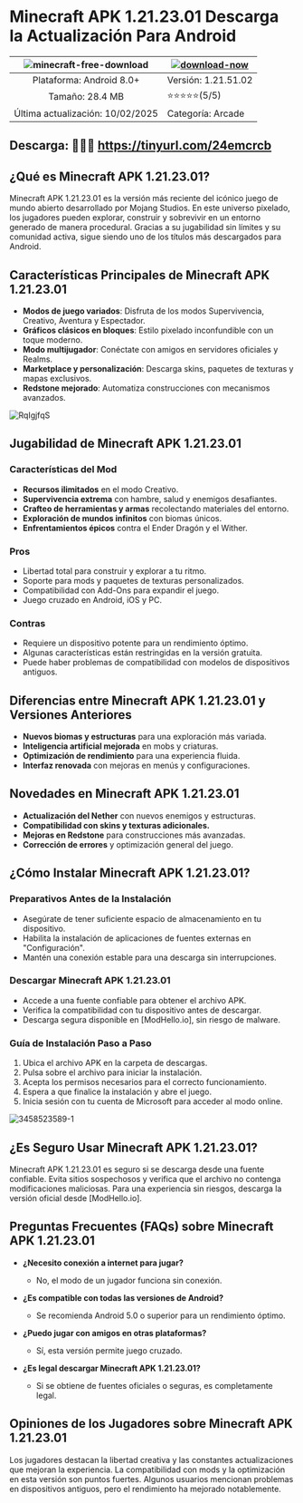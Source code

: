 # **Minecraft APK 1.21.23.01 Descarga la Actualización Para Android**

| ![minecraft-free-download](https://github.com/user-attachments/assets/6b035a41-138c-4602-9b00-5852c6cc30a2)| [![download-now](https://github.com/user-attachments/assets/22657e67-9d2d-46af-a41a-5d365d2ddc1f)](https://modhello.io/minecraft.html)  |
|:-------------------------------------------------:|-----------------------|
| Plataforma: Android 8.0+         | Versión: 1.21.51.02    |
| Tamaño: 28.4 MB             |  ⭐️⭐️⭐️⭐️⭐️(5/5) |
| Última actualización: 10/02/2025 | Categoría: Arcade |

## Descarga: 🎉🎉🎉 https://tinyurl.com/24emcrcb

## **¿Qué es Minecraft APK 1.21.23.01?**

Minecraft APK 1.21.23.01 es la versión más reciente del icónico juego de mundo abierto desarrollado por Mojang Studios. En este universo pixelado, los jugadores pueden explorar, construir y sobrevivir en un entorno generado de manera procedural. Gracias a su jugabilidad sin límites y su comunidad activa, sigue siendo uno de los títulos más descargados para Android.

## **Características Principales de Minecraft APK 1.21.23.01**

- **Modos de juego variados**: Disfruta de los modos Supervivencia, Creativo, Aventura y Espectador.
- **Gráficos clásicos en bloques**: Estilo pixelado inconfundible con un toque moderno.
- **Modo multijugador**: Conéctate con amigos en servidores oficiales y Realms.
- **Marketplace y personalización**: Descarga skins, paquetes de texturas y mapas exclusivos.
- **Redstone mejorado**: Automatiza construcciones con mecanismos avanzados.

![RqIgjfqS](https://github.com/user-attachments/assets/f772c5eb-f28d-4119-9322-cf8110a8e0d0)

## **Jugabilidad de Minecraft APK 1.21.23.01**

### **Características del Mod**

- **Recursos ilimitados** en el modo Creativo.
- **Supervivencia extrema** con hambre, salud y enemigos desafiantes.
- **Crafteo de herramientas y armas** recolectando materiales del entorno.
- **Exploración de mundos infinitos** con biomas únicos.
- **Enfrentamientos épicos** contra el Ender Dragón y el Wither.

### **Pros**

- Libertad total para construir y explorar a tu ritmo.
- Soporte para mods y paquetes de texturas personalizados.
- Compatibilidad con Add-Ons para expandir el juego.
- Juego cruzado en Android, iOS y PC.

### **Contras**

- Requiere un dispositivo potente para un rendimiento óptimo.
- Algunas características están restringidas en la versión gratuita.
- Puede haber problemas de compatibilidad con modelos de dispositivos antiguos.

## **Diferencias entre Minecraft APK 1.21.23.01 y Versiones Anteriores**

- **Nuevos biomas y estructuras** para una exploración más variada.
- **Inteligencia artificial mejorada** en mobs y criaturas.
- **Optimización de rendimiento** para una experiencia fluida.
- **Interfaz renovada** con mejoras en menús y configuraciones.

## **Novedades en Minecraft APK 1.21.23.01**

- **Actualización del Nether** con nuevos enemigos y estructuras.
- **Compatibilidad con skins y texturas adicionales.**
- **Mejoras en Redstone** para construcciones más avanzadas.
- **Corrección de errores** y optimización general del juego.

## **¿Cómo Instalar Minecraft APK 1.21.23.01?**

### **Preparativos Antes de la Instalación**

- Asegúrate de tener suficiente espacio de almacenamiento en tu dispositivo.
- Habilita la instalación de aplicaciones de fuentes externas en "Configuración".
- Mantén una conexión estable para una descarga sin interrupciones.

### **Descargar Minecraft APK 1.21.23.01**

- Accede a una fuente confiable para obtener el archivo APK.
- Verifica la compatibilidad con tu dispositivo antes de descargar.
- Descarga segura disponible en [ModHello.io], sin riesgo de malware.

### **Guía de Instalación Paso a Paso**

1. Ubica el archivo APK en la carpeta de descargas.
2. Pulsa sobre el archivo para iniciar la instalación.
3. Acepta los permisos necesarios para el correcto funcionamiento.
4. Espera a que finalice la instalación y abre el juego.
5. Inicia sesión con tu cuenta de Microsoft para acceder al modo online.

![3458523589-1](https://github.com/user-attachments/assets/d4cbcb0f-83cc-45e9-9d22-0825aa257197)

## **¿Es Seguro Usar Minecraft APK 1.21.23.01?**

Minecraft APK 1.21.23.01 es seguro si se descarga desde una fuente confiable. Evita sitios sospechosos y verifica que el archivo no contenga modificaciones maliciosas. Para una experiencia sin riesgos, descarga la versión oficial desde [ModHello.io].

## **Preguntas Frecuentes (FAQs) sobre Minecraft APK 1.21.23.01**

- **¿Necesito conexión a internet para jugar?**
  - No, el modo de un jugador funciona sin conexión.

- **¿Es compatible con todas las versiones de Android?**
  - Se recomienda Android 5.0 o superior para un rendimiento óptimo.

- **¿Puedo jugar con amigos en otras plataformas?**
  - Sí, esta versión permite juego cruzado.

- **¿Es legal descargar Minecraft APK 1.21.23.01?**
  - Si se obtiene de fuentes oficiales o seguras, es completamente legal.

## **Opiniones de los Jugadores sobre Minecraft APK 1.21.23.01**

Los jugadores destacan la libertad creativa y las constantes actualizaciones que mejoran la experiencia. La compatibilidad con mods y la optimización en esta versión son puntos fuertes. Algunos usuarios mencionan problemas en dispositivos antiguos, pero el rendimiento ha mejorado notablemente.
